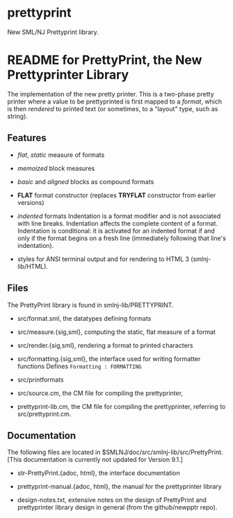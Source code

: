 # prettyprint
New SML/NJ Prettyprint library.
# README for PrettyPrint, the New Prettyprinter Library

The implementation of the new pretty printer. This is a two-phase pretty printer
where a value to be prettyprinted is first mapped to a _format_, which is then
_rendered_ to printed text (or sometimes, to a "layout" type, such as string).

## Features

- _flat_, _static_ measure of formats

- _memoized_ block measures

- _basic_ and _aligned_ blocks as compound formats

- **FLAT** format constructor (replaces **TRYFLAT** constructor from earlier versions)

- _indented_ formats
  Indentation is a format modifier and is not associated with line breaks.
  Indentation affects the complete content of a format.
  Indentation is conditional: it is activated for an indented format if and only if the
  format begins on a fresh line (immediately following that line's indentation).

- styles for ANSI terminal output and for rendering to HTML 3 (smlnj-lib/HTML).

## Files

The PrettyPrint library is found in smlnj-lib/PRETTYPRINT.

- src/format.sml, the datatypes defining formats

- src/measure.{sig,sml}, computing the static, flat measure of a format

- src/render.{sig,sml}, rendering a format to printed characters

- src/formatting.{sig,sml}, the interface used for writing formatter functions
    Defines `Formatting : FORMATTING`

- src/printformats

- src/source.cm, the CM file for compiling the prettyprinter,

- prettyprint-lib.cm, the CM file for compiling the prettyprinter,
  referring to src/prettyprint.cm.

## Documentation

The following files are located in $SMLNJ/doc/src/smlnj-lib/src/PrettyPrint.
[This documentation is currently not updated for Version 9.1.]

- str-PrettyPrint.{adoc, html}, the interface documentation

- prettyprint-manual.{adoc, html}, the manual for the prettyprinter library

- design-notes.txt, extensive notes on the design of PrettyPrint and
  prettyprinter library design in general (from the github/newpptr repo).

